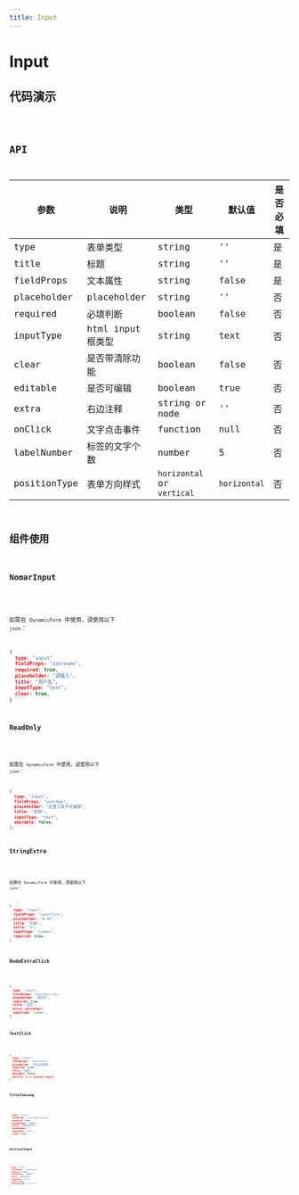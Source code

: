 ```yaml
---
title: Input
---
```


# Input

## 代码演示

<code src="./demo/index.tsx" />

## API

| 参数         | 说明              | 类型                       | 默认值       | 是否必填 |
| ------------ | ----------------- | -------------------------- | ------------ | -------- |
| type         | 表单类型          | string                     | ''           | 是       |
| title        | 标题              | string                     | ''           | 是       |
| fieldProps   | 文本属性          | string                     | false        | 是       |
| placeholder  | placeholder       | string                     | ''           | 否       |
| required     | 必填判断          | boolean                    | false        | 否       |
| inputType    | html input 框类型 | string                     | text         | 否       |
| clear        | 是否带清除功能    | boolean                    | false        | 否       |
| editable     | 是否可编辑        | boolean                    | true         | 否       |
| extra        | 右边注释          | string or node             | ''           | 否       |
| onClick      | 文字点击事件      | function                   | null         | 否       |
| labelNumber  | 标签的文字个数    | number                     | 5            | 否       |
| positionType | 表单方向样式      | `horizontal` or `vertical` | `horizontal` | 否       |

## 组件使用

### NomarInput

<code src="./demo/nomarInput.tsx" />

如需在 `DynamicForm` 中使用，请使用以下 `json`：

```json
{
  type: "input"
  fieldProps: "username",
  required: true,
  placeholder: "请输入",
  title: "用户名",
  inputType: "text",
  clear: true,
}
```

### ReadOnly

<code src="./demo/readOnly.tsx" />

如需在 `DynamicForm` 中使用，请使用以下 `json`：

```json
{
  type: "input",
  fieldProps: "userAge",
  placeholder: "这里只读不可编辑",
  title: "年龄",
  inputType: "text",
  editable: false,
},
```

### StringExtra

<code src="./demo/stringExtra.tsx" />

如需在 `DynamicForm` 中使用，请使用以下 `json`：

```json
{
  type: "input",
  fieldProps: "userClick",
  placeholder: "0.00",
  title: "价格",
  extra: "¥",
  inputType: "number",
  required: true,
}
```

### NodeExtraClick

<code src="./demo/nodeExtraClick.tsx" />

```json
{
  type: "input",
  fieldProps: "userPosition",
  placeholder: "请定位",
  required: true,
  title: "定位",
  extra: extraImg()
  inputType: "number",
}
```

### TextClick

<code src="./demo/textClick.tsx" />

```json
{
  type: "input",
  fieldProps: "userTitle",
  placeholder: "存在点击事件",
  required: true,
  title: "标题",
  editable: false,
  onClick: e => console.log(e)
}
```

### TitleTooLong

<code src="./demo/titleTooLong.tsx" />

```json
{
  type: "input",
  fieldProps: "usernameTooLong",
  required: true,
  placeholder: "请输入",
  title: "标题名称过长",
  labelNumber: 7,
  inputType: "text",
  clear: true,
}
```

### VerticalInput

<code src="./demo/verticalInput.tsx" />

```json
{
  type: "input",
  fieldProps: "cardNumber",
  required: true,
  placeholder: "请输入",
  title: "身份证号码",
  inputType: "text",
  clear: true,
  positionType: "vertical"
}
```
